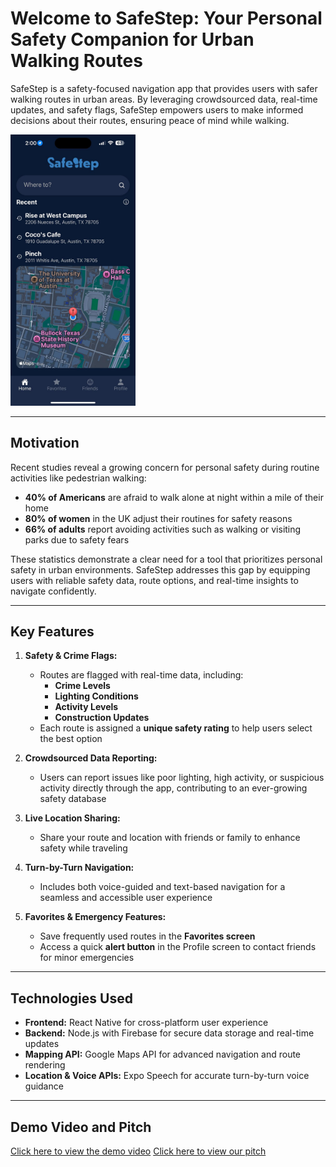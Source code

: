 # Welcome to SafeStep: Your Personal Safety Companion for Urban Walking Routes

SafeStep is a safety-focused navigation app that provides users with safer walking routes in urban areas. By leveraging crowdsourced data, real-time updates, and safety flags, SafeStep empowers users to make informed decisions about their routes, ensuring peace of mind while walking.

<img src="/app/assets/images/homepage.jpg" alt="SafeStep Intro" width="200"/>

---

## Motivation

Recent studies reveal a growing concern for personal safety during routine activities like pedestrian walking:

- **40% of Americans** are afraid to walk alone at night within a mile of their home
- **80% of women** in the UK adjust their routines for safety reasons  
- **66% of adults** report avoiding activities such as walking or visiting parks due to safety fears

These statistics demonstrate a clear need for a tool that prioritizes personal safety in urban environments. SafeStep addresses this gap by equipping users with reliable safety data, route options, and real-time insights to navigate confidently.

---

## Key Features

1. **Safety & Crime Flags:**
   - Routes are flagged with real-time data, including:
     - **Crime Levels**  
     - **Lighting Conditions**  
     - **Activity Levels**  
     - **Construction Updates**
   - Each route is assigned a **unique safety rating** to help users select the best option

2. **Crowdsourced Data Reporting:**
   - Users can report issues like poor lighting, high activity, or suspicious activity directly through the app, contributing to an ever-growing safety database

3. **Live Location Sharing:**
   - Share your route and location with friends or family to enhance safety while traveling

4. **Turn-by-Turn Navigation:**
   - Includes both voice-guided and text-based navigation for a seamless and accessible user experience

5. **Favorites & Emergency Features:**
   - Save frequently used routes in the **Favorites screen**
   - Access a quick **alert button** in the Profile screen to contact friends for minor emergencies

---

## Technologies Used

- **Frontend:** React Native for cross-platform user experience
- **Backend:** Node.js with Firebase for secure data storage and real-time updates
- **Mapping API:** Google Maps API for advanced navigation and route rendering
- **Location & Voice APIs:** Expo Speech for accurate turn-by-turn voice guidance

---

## Demo Video and Pitch 

[Click here to view the demo video](#)
[Click here to view our pitch](#)
